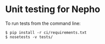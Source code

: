 # Unit testing for Nepho

To run tests from the command line:

    $ pip install -r ci/requirements.txt
    $ nosetests -v tests/
